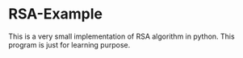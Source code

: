 # RSA-Example
This is a very small implementation of RSA algorithm in python. This program is just for learning purpose. 
